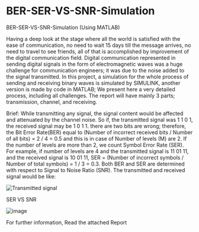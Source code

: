 # BER-SER-VS-SNR-Simulation
BER-SER-VS-SNR-Simulation (Using MATLAB)

Having a deep look at the stage where all the world is satisfied with the ease of communication, no need
to wait 15 days till the message arrives, no need to travel to see friends, all of that is accomplished by
improvement of the digital communication field.
Digital communication represented in sending digital signals in the form of electromagnetic waves was a huge
challenge for communication engineers; it was due to the noise added to the signal transmitted.
In this project, a simulation for the whole process of sending and receiving binary waves is simulated by
SIMULINK, another version is made by code in MATLAB; We present here a very detailed process, including
all challenges. The report will have mainly 3 parts; transmission, channel, and receiving.


Brief:
While transmitting any signal, the signal content would be affected and attenuated by the channel noise. So if, the transmitted 
signal was 1 1 0 1, the received signal may be 1 0 1 1. there are two bits are wrong; therefore, the Bit Error Rate(BER)
equal to (Number of incorrect received bits / Number of all bits) = 2 / 4  = 0.5 and this is in case of Number of levels (M) are 2.
If the number of levels are more than 2, we count Symbol Error Rate (SER). For example, if number of levels are 4 and the transmitted 
signal is 11 01 11, and the received signal is 10 01 11, SER = (Number of incorrect symbols / Number of total symbols) = 1 / 3 = 0.3.
Both BER and SER are determined with respect to Signal to Noise Ratio (SNR).
The transmitted and received signal would be like:

![Transmitted signal](https://user-images.githubusercontent.com/68303138/132756391-da180361-958c-45fd-abc9-b22163143ff6.jpg)

SER VS SNR

![image](https://user-images.githubusercontent.com/68303138/132756822-eb6fd5d2-bb37-4f0d-b8dc-04a2034a44e4.png)



For further information, Read the attached Report

